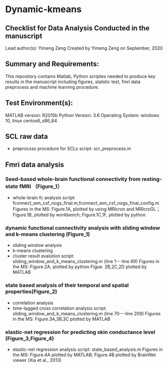 # Dynamic-kmeans
## Checklist for Data Analysis Conducted in the manuscript
Lead author(s): Yimeng Zeng
Created by Yimeng Zeng on September, 2020
## Summary and Requirements:
This repository contains Matlab, Python scriptes needed to produce key results in the manuscript including figures, statstic test, fmri data preprocess and machine learning procedure.
## Test Environment(s):
MATLAB version: R2015b
Python Version: 3.6
Operating System: windows 10, linux centos6_x86_64
## SCL raw data
  * preprocsss procedure for SCLs
  script: scr_preprocess.m

## Fmri data analysis

### Seed-based whole-brain functional connectivity from resting-state fMRI （Figure_1）
  * whole-brain fc analysis
  script: fconnect_wm_csf_nogs_final.m,fconnect_wm_csf_nogs_final_config.m
  Figures in the MS: Figure.1A, plotted by using MRIcron and MRIcroGL；Figure.1B, plotted by workbench; Figure.1C,1F, plotted by python.
### dynamic functional connectivity analysis with sliding window and k-means clustering (Figure_1)
  * sliding window analysis
  * k-means clustering
  * cluster result evalution
  script: sliding_window_and_k_means_clustering.m (line 1---line 69)
  Figures in the MS: Figure.2A, plotted by python Figue. 2B,2C,2D plotted by MATLAB
### state based analysis of their temporal and spatial properties(Figure_2)
  * correlation analysis 
  * time-lagged cross correlation analysis
  script: sliding_window_and_k_means_clustering.m (line 70---line 209)
  Figures in the MS: Figure.3A,3B,3C plotted by MATLAB
### elastic-net regression for predicting skin conductance level (Figure_3,Figure_4)
  * elastic-net regression analysis
  script: state_based_analysis.m
  Figures in the MS: Figure.4A plotted by MATLAB; Figure.4B plotted by BrainNet viewer (Xia et al., 2013)
